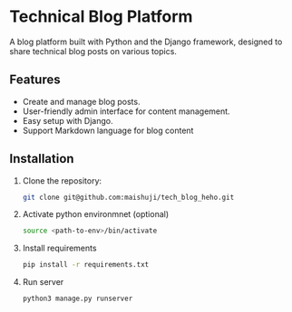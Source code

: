 # Technical Blog Platform

A blog platform built with Python and the Django framework, designed to share technical blog posts on various topics.

## Features

- Create and manage blog posts.
- User-friendly admin interface for content management.
- Easy setup with Django.
- Support Markdown language for blog content

## Installation

1. Clone the repository:
   ```bash
   git clone git@github.com:maishuji/tech_blog_heho.git
   ```
2. Activate python environmnet (optional)
   ```bash
   source <path-to-env>/bin/activate
   ```
4. Install requirements
   ```bash
   pip install -r requirements.txt
   ```
5. Run server
   ```bash
   python3 manage.py runserver
   ```
